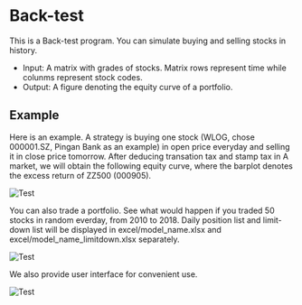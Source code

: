 # Back-test
This is a Back-test program. You can simulate buying and selling stocks in history.
+ Input: A matrix with grades of stocks. Matrix rows represent time while colunms represent stock codes.
+ Output: A figure denoting the equity curve of a portfolio.

## Example
Here is an example. A strategy is buying one stock (WLOG, chose 000001.SZ, Pingan Bank as an example) in open price everyday and selling it in close price tomorrow. After deducing transation tax and stamp tax in A market, we will obtain the following equity curve, where the barplot 
denotes the excess return of ZZ500 (000905).

![Test](https://github.com/Hilbert1984/Back-test/blob/master/figure/000001.SZ.jpg)

You can also trade a portfolio. See what would happen if you traded 50 stocks in random everday, from 2010 to 2018. Daily position list and limit-down list will be displayed in excel/model_name.xlsx and excel/model_name_limitdown.xlsx separately.

![Test](https://github.com/Hilbert1984/Back-test/blob/master/figure/random.jpg)

We also provide user interface for convenient use.

![Test](https://github.com/Hilbert1984/Back-test/blob/master/figure/UI.png)

